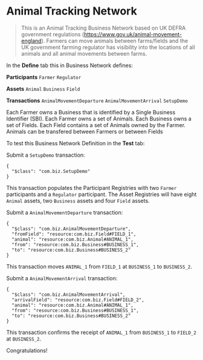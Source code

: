 # Animal Tracking Network

> This is an Animal Tracking Business Network based on UK DEFRA government regulations (https://www.gov.uk/animal-movement-england). Farmers can move animals between farms/fields and the UK government farming regulator has visibility into the locations of all animals and all animal movements between farms.

In the **Define** tab this in Business Network defines:

**Participants**
`Farmer` `Regulator`

**Assets**
`Animal` `Business` `Field`

**Transactions**
`AnimalMovementDeparture` `AnimalMovementArrival` `SetupDemo`

Each Farmer owns a Business that is identified by a Single Business Identifier (SBI). Each Farmer owns a set of Animals. Each Business owns a set of Fields. Each Field contains a set of Animals owned by the Farmer. Animals can be transfered between Farmers or between Fields

To test this Business Network Definition in the **Test** tab:

Submit a `SetupDemo` transaction:

```
{
  "$class": "com.biz.SetupDemo"
}
```

This transaction populates the Participant Registries with two `Farmer` participants and a `Regulator` participant. The Asset Registries will have eight `Animal` assets, two `Business` assets and four `Field` assets.

Submit a `AnimalMovementDeparture` transaction:

```
{
  "$class": "com.biz.AnimalMovementDeparture",
  "fromField": "resource:com.biz.Field#FIELD_1",
  "animal": "resource:com.biz.Animal#ANIMAL_1",
  "from": "resource:com.biz.Business#BUSINESS_1",
  "to": "resource:com.biz.Business#BUSINESS_2"
}
```

This transaction moves `ANIMAL_1` from `FIELD_1` at `BUSINESS_1` to `BUSINESS_2`.

Submit a `AnimalMovementArrival` transaction:

```
{
  "$class": "com.biz.AnimalMovementArrival",
  "arrivalField": "resource:com.biz.Field#FIELD_2",
  "animal": "resource:com.biz.Animal#ANIMAL_1",
  "from": "resource:com.biz.Business#BUSINESS_1",
  "to": "resource:com.biz.Business#BUSINESS_2"
}
```

This transaction confirms the receipt of `ANIMAL_1` from `BUSINESS_1` to `FIELD_2` at `BUSINESS_2`.

Congratulations!
